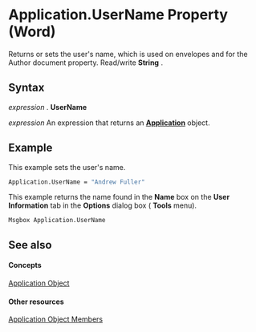 
# Application.UserName Property (Word)

Returns or sets the user's name, which is used on envelopes and for the Author document property. Read/write  **String** .


## Syntax

 _expression_ . **UserName**

 _expression_ An expression that returns an **[Application](d1cf6f8f-4e88-bf01-93b4-90a83f79cb44.md)** object.


## Example

This example sets the user's name.


```vb
Application.UserName = "Andrew Fuller"
```

This example returns the name found in the  **Name** box on the **User Information** tab in the **Options** dialog box ( **Tools** menu).




```
Msgbox Application.UserName
```


## See also


#### Concepts


[Application Object](d1cf6f8f-4e88-bf01-93b4-90a83f79cb44.md)
#### Other resources


[Application Object Members](71669f1e-65f1-b0f1-b67d-355dfdbebe50.md)
